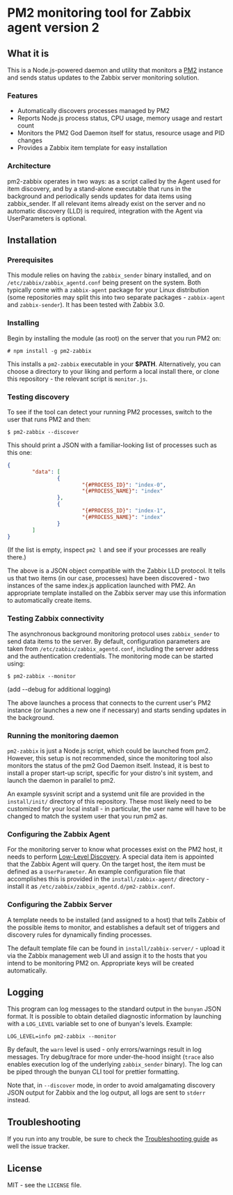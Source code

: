 # PM2 monitoring tool for Zabbix agent version 2

## What it is
This is a Node.js-powered daemon and utility that monitors a [PM2](https://github.com/Unitech/pm2) instance and sends status updates to the Zabbix server monitoring solution.

### Features
* Automatically discovers processes managed by PM2
* Reports Node.js process status, CPU usage, memory usage and restart count
* Monitors the PM2 God Daemon itself for status, resource usage and PID changes
* Provides a Zabbix item template for easy installation

### Architecture

pm2-zabbix operates in two ways: as a script called by the Agent used for item discovery, and by a stand-alone executable that runs in the background and periodically sends updates for data items using zabbix_sender. If all relevant items already exist on the server and no automatic discovery (LLD) is required, integration with the Agent via UserParameters is optional.

## Installation

### Prerequisites

This module relies on having the `zabbix_sender` binary installed, and on `/etc/zabbix/zabbix_agentd.conf` being present on the system. Both typically come with a `zabbix-agent` package for your Linux distribution (some repositories may split this into two separate packages - `zabbix-agent` and `zabbix-sender`). It has been tested with Zabbix 3.0.

### Installing

Begin by installing the module (as root) on the server that you run PM2 on:
```
# npm install -g pm2-zabbix
```

This installs a `pm2-zabbix` executable in your **$PATH**. Alternatively, you can choose a directory to your liking and perform a local install there, or clone this repository - the relevant script is `monitor.js`.

### Testing discovery

To see if the tool can detect your running PM2 processes, switch to the user that runs PM2 and then:
```
$ pm2-zabbix --discover
```

This should print a JSON with a familiar-looking list of processes such as this one:

```json
{
        "data": [
                {
                        "{#PROCESS_ID}": "index-0",
                        "{#PROCESS_NAME}": "index"
                },
                {
                        "{#PROCESS_ID}": "index-1",
                        "{#PROCESS_NAME}": "index"
                }
        ]
}
```
(If the list is empty, inspect `pm2 l` and see if your processes are really there.)

The above is a JSON object compatible with the Zabbix LLD protocol. It tells us that two items (in our case, processes) have been discovered - two instances of the same index.js application launched with PM2. An appropriate template installed on the Zabbix server may use this information to automatically create items.

### Testing Zabbix connectivity

The asynchronous background monitoring protocol uses `zabbix_sender` to send data items to the server. By default, configuration parameters are taken from `/etc/zabbix/zabbix_agentd.conf`, including the server address and the authentication credentials. The monitoring mode can be started using:
```
$ pm2-zabbix --monitor
```
(add --debug for additional logging)

The above launches a process that connects to the current user's PM2 instance (or launches a new one if necessary) and starts sending updates in the background.


### Running the monitoring daemon

`pm2-zabbix` is just a Node.js script, which could be launched from pm2. However, this setup is not recommended, since the monitoring tool also monitors the status of the pm2 God Daemon itself. Instead, it is best to install a proper start-up script, specific for your distro's init system, and launch the daemon in parallel to pm2.

An example sysvinit script and a systemd unit file are provided in the `install/init/` directory of this repository. These most likely need to be customized for your local install - in particular, the user name will have to be changed to match the system user that you run pm2 as.

### Configuring the Zabbix Agent

For the monitoring server to know what processes exist on the PM2 host, it needs to perform [Low-Level Discovery](https://www.zabbix.com/documentation/3.0/manual/discovery/low_level_discovery). A special data item is appointed that the Zabbix Agent will query. On the target host, the item must be defined as a `UserParameter`. An example configuration file that accomplishes this is provided in the `install/zabbix-agent/` directory - install it as `/etc/zabbix/zabbix_agentd.d/pm2-zabbix.conf`.

### Configuring the Zabbix Server

A template needs to be installed (and assigned to a host) that tells Zabbix of the possible items to monitor, and establishes a default set of triggers and discovery rules for dynamically finding processes.

The default template file can be found in `install/zabbix-server/` - upload it via the Zabbix management  web UI and assign it to the hosts that you intend to be monitoring PM2 on. Appropriate keys will be created automatically.

## Logging

This program can log messages to the standard output in the `bunyan` JSON format. It is possible to obtain detailed diagnostic information by launching with a `LOG_LEVEL` variable set to one of bunyan's levels. Example:
```
LOG_LEVEL=info pm2-zabbix --monitor
```

By default, the `warn` level is used - only errors/warnings result in log messages. Try debug/trace for more under-the-hood insight (`trace` also enables execution log of the underlying `zabbix_sender` binary). The log can be piped through the bunyan CLI tool for prettier formatting.

Note that, in `--discover` mode, in order to avoid amalgamating discovery JSON output for Zabbix and the log output, all logs are sent to `stderr` instead.

## Troubleshooting

If you run into any trouble, be sure to check the [Troubleshooting guide](Troubleshooting.md) as well the issue tracker.

## License
MIT - see the `LICENSE` file.

